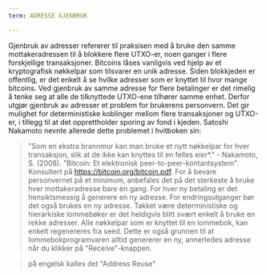 ```yaml
---
term: ADRESSE GJENBRUK

---
```

Gjenbruk av adresser refererer til praksisen med å bruke den samme mottakeradressen til å blokkere flere UTXO-er, noen ganger i flere forskjellige transaksjoner. Bitcoins låses vanligvis ved hjelp av et kryptografisk nøkkelpar som tilsvarer en unik adresse. Siden blokkjeden er offentlig, er det enkelt å se hvilke adresser som er knyttet til hvor mange bitcoins. Ved gjenbruk av samme adresse for flere betalinger er det rimelig å tenke seg at alle de tilknyttede UTXO-ene tilhører samme enhet. Derfor utgjør gjenbruk av adresser et problem for brukerens personvern. Det gir mulighet for deterministiske koblinger mellom flere transaksjoner og UTXO-er, i tillegg til at det opprettholder sporing av fond i kjeden. Satoshi Nakamoto nevnte allerede dette problemet i hvitboken sin:

> "Som en ekstra brannmur kan man bruke et nytt nøkkelpar for hver transaksjon, slik at de ikke kan knyttes til en felles eier*." - Nakamoto, S. (2008). "Bitcoin: Et elektronisk peer-to-peer-kontantsystem". Konsultert på https://bitcoin.org/bitcoin.pdf.
For å bevare personvernet på et minimum, anbefales det på det sterkeste å bruke hver mottakeradresse bare én gang. For hver ny betaling er det hensiktsmessig å generere en ny adresse. For endringsutganger bør det også brukes en ny adresse. Takket være deterministiske og hierarkiske lommebøker er det heldigvis blitt svært enkelt å bruke en rekke adresser. Alle nøkkelpar som er knyttet til en lommebok, kan enkelt regenereres fra seed. Dette er også grunnen til at lommebokprogramvaren alltid genererer en ny, annerledes adresse når du klikker på "Receive"-knappen.

> på engelsk kalles det "Address Reuse"